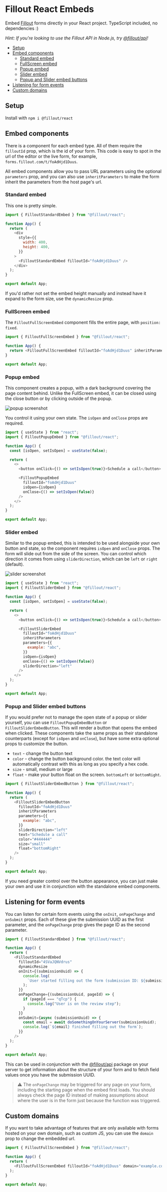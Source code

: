 # Fillout React Embeds

Embed [Fillout](https://fillout.com) forms directly in your React project. TypeScript included, no dependencies :)

_Hint: If you're looking to use the Fillout API in Node.js, try [@fillout/api](https://npmjs.org/package/@fillout/api)!_

- [Setup](#setup)
- [Embed components](#embed-components)
  - [Standard embed](#standard-embed)
  - [FullScreen embed](#fullscreen-embed)
  - [Popup embed](#popup-embed)
  - [Slider embed](#slider-embed)
  - [Popup and Slider embed buttons](#popup-and-slider-embed-buttons)
- [Listening for form events](#listening-for-form-events)
- [Custom domains](#custom-domains)

## Setup

Install with `npm i @fillout/react`

## Embed components

There is a component for each embed type. All of them require the `filloutId` prop, which is the id of your form. This code is easy to spot in the url of the editor or the live form, for example, `forms.fillout.com/t/foAdHjd1Duus`.

All embed components allow you to pass URL parameters using the optional `parameters` prop, and you can also use `inheritParameters` to make the form inherit the parameters from the host page's url.

### Standard embed

This one is pretty simple.

```js
import { FilloutStandardEmbed } from "@fillout/react";

function App() {
  return (
    <div
      style={{
        width: 400,
        height: 400,
      }}
    >
      <FilloutStandardEmbed filloutId="foAdHjd1Duus" />
    </div>
  );
}

export default App;
```

If you'd rather not set the embed height manually and instead have it expand to the form size, use the `dynamicResize` prop.

### FullScreen embed

The `FilloutFullScreenEmbed` component fills the entire page, with `position: fixed`.

```js
import { FilloutFullScreenEmbed } from "@fillout/react";

function App() {
  return <FilloutFullScreenEmbed filloutId="foAdHjd1Duus" inheritParameters />;
}

export default App;
```

### Popup embed

This component creates a popup, with a dark background covering the page content behind. Unlike the FullScreen embed, it can be closed using the close button or by clicking outside of the popup.

![popup screenshot](https://prod-fillout-oregon-s3.s3.us-west-2.amazonaws.com/orgid-9948/flowpublicid-foAdHjd1Duus/0d232c8c-d352-44de-91ab-ee829ab70418-fko1grlyaYLFEpwi1s8ixBBZeQ3ou2d4vLiQVfriYxIctfeRRYTqzyQzuZZ57YEOp4oxRoIoF4dK33X6bV7Re6mLKDLCSVvFz3z/popup.png)

You control it using your own state. The `isOpen` and `onClose` props are required.

```js
import { useState } from "react";
import { FilloutPopupEmbed } from "@fillout/react";

function App() {
  const [isOpen, setIsOpen] = useState(false);

  return (
    <>
      <button onClick={() => setIsOpen(true)}>Schedule a call</button>

      <FilloutPopupEmbed
        filloutId="foAdHjd1Duus"
        isOpen={isOpen}
        onClose={() => setIsOpen(false)}
      />
    </>
  );
}

export default App;
```

### Slider embed

Similar to the popup embed, this is intended to be used alongside your own button and state, so the component requires `isOpen` and `onClose` props. The form will slide out from the side of the screen. You can control which direction it comes from using `sliderDirection`, which can be `left` or `right` (default).

![slider screenshot](https://prod-fillout-oregon-s3.s3.us-west-2.amazonaws.com/orgid-9948/flowpublicid-foAdHjd1Duus/d3cf14e2-a6a1-4ca1-8670-7763e7a20ae0-SkWcSu1ZFm0ecjxVQxdb3kEgtDW5s5SE9LreXH2DT7AAqhO3QkLO5b0Ls61ouUPz7l1iog9KR4Diuwfrwv21YHDks84IxWuRDPN/slider.png)

```js
import { useState } from "react";
import { FilloutSliderEmbed } from "@fillout/react";

function App() {
  const [isOpen, setIsOpen] = useState(false);

  return (
    <>
      <button onClick={() => setIsOpen(true)}>Schedule a call</button>

      <FilloutSliderEmbed
        filloutId="foAdHjd1Duus"
        inheritParameters
        parameters={{
          example: "abc",
        }}
        isOpen={isOpen}
        onClose={() => setIsOpen(false)}
        sliderDirection="left"
      />
    </>
  );
}

export default App;
```

### Popup and Slider embed buttons

If you would prefer not to manage the open state of a popup or slider yourself, you can use `FilloutPopupEmbedButton` or `FilloutSliderEmbedButton`. This will render a button that opens the embed when clicked. These components take the same props as their standalone counterparts (except for `isOpen` and `onClose`), but have some extra optional props to customize the button.

- `text` - change the button text
- `color` - change the button background color. the text color will automatically contrast with this as long as you specify a hex code.
- `size` - small, medium or large
- `float` - make your button float on the screen. `bottomLeft` or `bottomRight`.

```js
import { FilloutSliderEmbedButton } from "@fillout/react";

function App() {
  return (
    <FilloutSliderEmbedButton
      filloutId="foAdHjd1Duus"
      inheritParameters
      parameters={{
        example: "abc",
      }}
      sliderDirection="left"
      text="Schedule a call"
      color="#444444"
      size="small"
      float="bottomRight"
    />
  );
}

export default App;
```

If you need greater control over the button appearance, you can just make your own and use it in conjunction with the standalone embed components.

## Listening for form events

You can listen for certain form events using the `onInit`, `onPageChange` and `onSubmit` props. Each of these give the submission UUID as the first parameter, and the `onPageChange` prop gives the page ID as the second parameter.

```js
import { FilloutStandardEmbed } from "@fillout/react";

function App() {
  return (
    <FilloutStandardEmbed
      filloutId="4SVaJQNVdrus"
      dynamicResize
      onInit={(submissionUuid) => {
        console.log(
          `User started filling out the form (submission ID: ${submissionUuid})`
        );
      }}
      onPageChange={(submissionUuid, pageId) => {
        if (pageId === "qTcp") {
          console.log("User is on the review step");
        }
      }}
      onSubmit={async (submissionUuid) => {
        const email = await doSomethingOnYourServer(submissionUuid);
        console.log(`${email} finished filling out the form`);
      }}
    />
  );
}

export default App;
```

This can be used in conjunction with the [@fillout/api](https://npmjs.org/package/@fillout/api) package on your server to get information about the structure of your form and to fetch field values once you have the submission UUID.

> ⚠️ The `onPageChange` may be triggered for any page on your form, including the starting page when the embed first loads. You should always check the page ID instead of making assumptions about where the user is in the form just because the function was triggered.

## Custom domains

If you want to take advantage of features that are only available with forms hosted on your own domain, such as custom JS, you can use the `domain` prop to change the embedded url.

```js
import { FilloutFullScreenEmbed } from "@fillout/react";

function App() {
  return (
    <FilloutFullScreenEmbed filloutId="foAdHjd1Duus" domain="example.com" />
  );
}

export default App;
```
